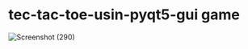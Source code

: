 # tec-tac-toe-usin-pyqt5-gui game 
![Screenshot (290)](https://user-images.githubusercontent.com/53020530/127203940-7aa8227a-3f2b-44d4-9bf1-aa79e174f2b8.png)
